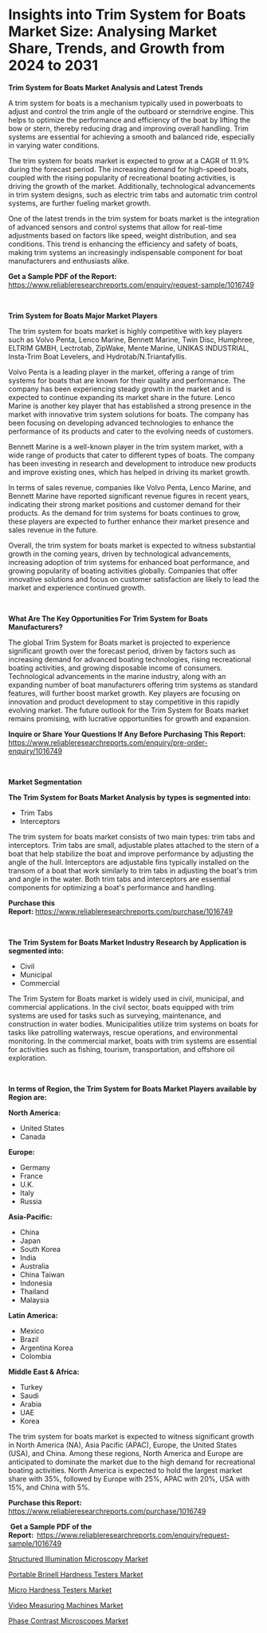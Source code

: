 <p><h1>Insights into Trim System for Boats Market Size: Analysing Market Share, Trends, and Growth from 2024 to 2031</h1></p><p><strong>Trim System for Boats Market Analysis and Latest Trends</strong></p>
<p><p>A trim system for boats is a mechanism typically used in powerboats to adjust and control the trim angle of the outboard or sterndrive engine. This helps to optimize the performance and efficiency of the boat by lifting the bow or stern, thereby reducing drag and improving overall handling. Trim systems are essential for achieving a smooth and balanced ride, especially in varying water conditions.</p><p>The trim system for boats market is expected to grow at a CAGR of 11.9% during the forecast period. The increasing demand for high-speed boats, coupled with the rising popularity of recreational boating activities, is driving the growth of the market. Additionally, technological advancements in trim system designs, such as electric trim tabs and automatic trim control systems, are further fueling market growth.</p><p>One of the latest trends in the trim system for boats market is the integration of advanced sensors and control systems that allow for real-time adjustments based on factors like speed, weight distribution, and sea conditions. This trend is enhancing the efficiency and safety of boats, making trim systems an increasingly indispensable component for boat manufacturers and enthusiasts alike.</p></p>
<p><strong>Get a Sample PDF of the Report:&nbsp;</strong> <a href="https://www.reliableresearchreports.com/enquiry/request-sample/1016749">https://www.reliableresearchreports.com/enquiry/request-sample/1016749</a></p>
<p>&nbsp;</p>
<p><strong>Trim System for Boats Major Market Players</strong></p>
<p><p>The trim system for boats market is highly competitive with key players such as Volvo Penta, Lenco Marine, Bennett Marine, Twin Disc, Humphree, ELTRIM GMBH, Lectrotab, ZipWake, Mente Marine, UNIKAS INDUSTRIAL, Insta-Trim Boat Levelers, and Hydrotab/N.Triantafyllis.</p><p>Volvo Penta is a leading player in the market, offering a range of trim systems for boats that are known for their quality and performance. The company has been experiencing steady growth in the market and is expected to continue expanding its market share in the future. Lenco Marine is another key player that has established a strong presence in the market with innovative trim system solutions for boats. The company has been focusing on developing advanced technologies to enhance the performance of its products and cater to the evolving needs of customers.</p><p>Bennett Marine is a well-known player in the trim system market, with a wide range of products that cater to different types of boats. The company has been investing in research and development to introduce new products and improve existing ones, which has helped in driving its market growth. </p><p>In terms of sales revenue, companies like Volvo Penta, Lenco Marine, and Bennett Marine have reported significant revenue figures in recent years, indicating their strong market positions and customer demand for their products. As the demand for trim systems for boats continues to grow, these players are expected to further enhance their market presence and sales revenue in the future. </p><p>Overall, the trim system for boats market is expected to witness substantial growth in the coming years, driven by technological advancements, increasing adoption of trim systems for enhanced boat performance, and growing popularity of boating activities globally. Companies that offer innovative solutions and focus on customer satisfaction are likely to lead the market and experience continued growth.</p></p>
<p>&nbsp;</p>
<p><strong>What Are The Key Opportunities For Trim System for Boats Manufacturers?</strong></p>
<p><p>The global Trim System for Boats market is projected to experience significant growth over the forecast period, driven by factors such as increasing demand for advanced boating technologies, rising recreational boating activities, and growing disposable income of consumers. Technological advancements in the marine industry, along with an expanding number of boat manufacturers offering trim systems as standard features, will further boost market growth. Key players are focusing on innovation and product development to stay competitive in this rapidly evolving market. The future outlook for the Trim System for Boats market remains promising, with lucrative opportunities for growth and expansion.</p></p>
<p><strong>Inquire or Share Your Questions If Any Before Purchasing This Report:</strong> <a href="https://www.reliableresearchreports.com/enquiry/pre-order-enquiry/1016749">https://www.reliableresearchreports.com/enquiry/pre-order-enquiry/1016749</a></p>
<p>&nbsp;</p>
<p><strong>Market Segmentation</strong></p>
<p><strong>The Trim System for Boats Market Analysis by types is segmented into:</strong></p>
<p><ul><li>Trim Tabs</li><li>Interceptors</li></ul></p>
<p><p>The trim system for boats market consists of two main types: trim tabs and interceptors. Trim tabs are small, adjustable plates attached to the stern of a boat that help stabilize the boat and improve performance by adjusting the angle of the hull. Interceptors are adjustable fins typically installed on the transom of a boat that work similarly to trim tabs in adjusting the boat's trim and angle in the water. Both trim tabs and interceptors are essential components for optimizing a boat's performance and handling.</p></p>
<p><strong>Purchase this Report:&nbsp;</strong><a href="https://www.reliableresearchreports.com/purchase/1016749">https://www.reliableresearchreports.com/purchase/1016749</a></p>
<p>&nbsp;</p>
<p><strong>The Trim System for Boats Market Industry Research by Application is segmented into:</strong></p>
<p><ul><li>Civil</li><li>Municipal</li><li>Commercial</li></ul></p>
<p><p>The Trim System for Boats market is widely used in civil, municipal, and commercial applications. In the civil sector, boats equipped with trim systems are used for tasks such as surveying, maintenance, and construction in water bodies. Municipalities utilize trim systems on boats for tasks like patrolling waterways, rescue operations, and environmental monitoring. In the commercial market, boats with trim systems are essential for activities such as fishing, tourism, transportation, and offshore oil exploration.</p></p>
<p>&nbsp;</p>
<p><strong>In terms of Region, the Trim System for Boats Market Players available by Region are:</strong></p>
<p>
    <p> <strong> North America: </strong>
        <ul>
            <li>United States</li>
            <li>Canada</li>
        </ul>
        </p> 
    <p> <strong> Europe: </strong>
        <ul>
            <li>Germany</li>
            <li>France</li>
            <li>U.K.</li>
            <li>Italy</li>
            <li>Russia</li>
        </ul>
        </p> 
    <p> <strong> Asia-Pacific: </strong>
        <ul>
            <li>China</li>
            <li>Japan</li>
            <li>South Korea</li>
            <li>India</li>
            <li>Australia</li>
            <li>China Taiwan</li>
            <li>Indonesia</li>
            <li>Thailand</li>
            <li>Malaysia</li>
        </ul>
        </p> 
    <p> <strong> Latin America: </strong>
        <ul>
            <li>Mexico</li>
            <li>Brazil</li>
            <li>Argentina Korea</li>
            <li>Colombia</li>
        </ul>
        </p> 
    <p> <strong> Middle East & Africa: </strong>
        <ul>
            <li>Turkey</li>
            <li>Saudi</li>
            <li>Arabia</li>
            <li>UAE</li>
            <li>Korea</li>
        </ul>
    </p>
    </p>
<p><p>The trim system for boats market is expected to witness significant growth in North America (NA), Asia Pacific (APAC), Europe, the United States (USA), and China. Among these regions, North America and Europe are anticipated to dominate the market due to the high demand for recreational boating activities. North America is expected to hold the largest market share with 35%, followed by Europe with 25%, APAC with 20%, USA with 15%, and China with 5%.</p></p>
<p><strong>Purchase this Report: </strong><a href="https://www.reliableresearchreports.com/purchase/1016749">https://www.reliableresearchreports.com/purchase/1016749</a></p>
<p>&nbsp;<strong>Get a Sample PDF of the Report:&nbsp;&nbsp;</strong><a href="https://www.reliableresearchreports.com/enquiry/request-sample/1016749">https://www.reliableresearchreports.com/enquiry/request-sample/1016749</a></p>
<p><strong></strong></p>
<p><p><a href="https://medium.com/p/14cbf27e49c1/edit">Structured Illumination Microscopy Market</a></p><p><a href="https://medium.com/@brayanborer_28299/portable-brinell-hardness-testers-market-insights-into-market-cagr-market-trends-and-growth-96350aab1556">Portable Brinell Hardness Testers Market</a></p><p><a href="https://medium.com/p/c28160e1045b/edit">Micro Hardness Testers Market</a></p><p><a href="https://medium.com/p/07b2593ac3eb/edit">Video Measuring Machines Market</a></p><p><a href="https://medium.com/p/3a5684b8b403/edit">Phase Contrast Microscopes Market</a></p></p>